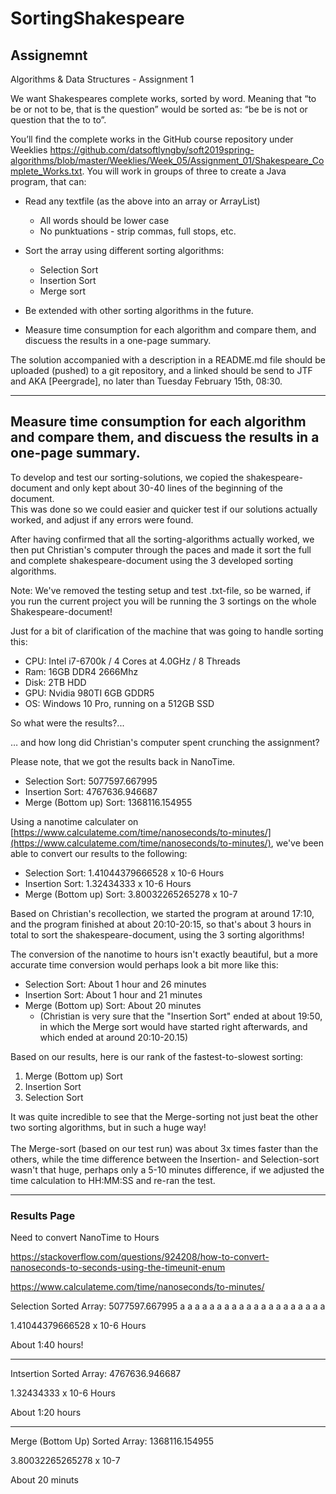 # SortingShakespeare
## Assignemnt
Algorithms &amp; Data Structures - Assignment 1

We want Shakespeares complete works, sorted by word. Meaning that “to be or not to be, that is the question” would be sorted as: “be be is not or question that the to to”.

You’ll find the complete works in the GitHub course repository under Weeklies https://github.com/datsoftlyngby/soft2019spring-algorithms/blob/master/Weeklies/Week_05/Assignment_01/Shakespeare_Complete_Works.txt. You will work in groups of three to create a Java program, that can:

* Read any textfile (as the above into an array or ArrayList)
  * All words should be lower case
   * No punktuations - strip commas, full stops, etc.

* Sort the array using different sorting algorithms:
  * Selection Sort 
  * Insertion Sort 
  * Merge sort
 
* Be extended with other sorting algorithms in the future.

* Measure time consumption for each algorithm and compare them, and discuess the results in a one-page summary.

The solution accompanied with a description in a README.md file should be uploaded (pushed) to a git repository, and a linked should be send to JTF and AKA [Peergrade], no later than Tuesday February 15th, 08:30.

------------
## Measure time consumption for each algorithm and compare them, and discuess the results in a one-page summary.

To develop and test our sorting-solutions, we copied the shakespeare-document and only kept about 30-40 lines of the beginning of the document.  
This was done so we could easier and quicker test if our solutions actually worked, and adjust if any errors were found.

After having confirmed that all the sorting-algorithms actually worked, we then put Christian's computer through the paces and made it sort the full and complete shakespeare-document using the 3 developed sorting algorithms. 

Note: We've removed the testing setup and test .txt-file, so be warned, if you run the current project you will be running the 3 sortings on the whole Shakespeare-document! 

Just for a bit of clarification of the machine that was going to handle sorting this:



*   CPU: Intel i7-6700k / 4 Cores at 4.0GHz / 8 Threads
*   Ram: 16GB DDR4 2666Mhz
*   Disk: 2TB HDD
*   GPU: Nvidia 980TI 6GB GDDR5 
*   OS: Windows 10 Pro, running on a 512GB SSD

So what were the results?...

… and how long did Christian's computer spent crunching the assignment?

Please note, that we got the results back in NanoTime.



*   Selection Sort: 5077597.667995
*   Insertion Sort: 4767636.946687
*   Merge (Bottom up) Sort: 1368116.154955

Using a nanotime calculater on [https://www.calculateme.com/time/nanoseconds/to-minutes/](https://www.calculateme.com/time/nanoseconds/to-minutes/), we've been able to convert our results to the following:



*   Selection Sort: 1.41044379666528 x 10-6 Hours
*   Insertion Sort: 1.32434333 x 10-6 Hours
*   Merge (Bottom up) Sort: 3.80032265265278 x 10-7

Based on Christian's recollection, we started the program at around 17:10, and the program finished at about 20:10-20:15, so that's about 3 hours in total to sort the shakespeare-document, using the 3 sorting algorithms!

The conversion of the nanotime to hours isn't exactly beautiful, but a more accurate time conversion would perhaps look a bit more like this:



*   Selection Sort: About 1 hour and 26  minutes
*   Insertion Sort: About 1 hour and 21 minutes
*   Merge (Bottom up) Sort: About 20 minutes 
    *   (Christian is very sure that the "Insertion Sort" ended at about 19:50, in which the Merge sort would have started right afterwards, and which ended at around 20:10-20.15)

Based on our results, here is our rank of the fastest-to-slowest sorting:



1.  Merge (Bottom up) Sort
1.  Insertion Sort
1.  Selection Sort

It was quite incredible to see that the Merge-sorting not just beat the other two sorting algorithms, but in such a huge way!  \
 \
The Merge-sort (based on our test run) was about 3x times faster than the others, while the time difference between the Insertion- and Selection-sort wasn't that huge, perhaps only a 5-10 minutes difference, if we adjusted the time calculation to HH:MM:SS and re-ran the test.


---------------
### Results Page
Need to convert NanoTime to Hours

https://stackoverflow.com/questions/924208/how-to-convert-nanoseconds-to-seconds-using-the-timeunit-enum

https://www.calculateme.com/time/nanoseconds/to-minutes/

Selection Sorted Array: 5077597.667995
a a a a a a a a a a a a a a a a a a a a 

1.41044379666528 x 10-6 Hours 

About 1:40 hours!

----------------

Intsertion Sorted Array: 4767636.946687

1.32434333 x 10-6 Hours

About 1:20 hours

----------------

Merge (Bottom Up) Sorted Array: 1368116.154955

3.80032265265278 x 10-7

About 20 minuts 
